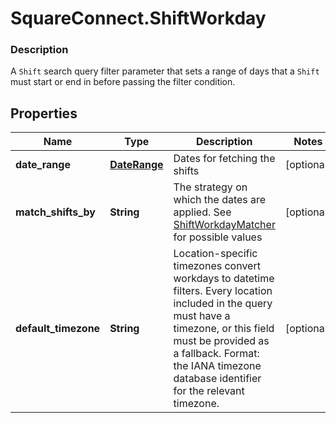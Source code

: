 # SquareConnect.ShiftWorkday

### Description

A `Shift` search query filter parameter that sets a range of days that a `Shift` must start or end in before passing the filter condition.

## Properties
Name | Type | Description | Notes
------------ | ------------- | ------------- | -------------
**date_range** | [**DateRange**](DateRange.md) | Dates for fetching the shifts | [optional] 
**match_shifts_by** | **String** | The strategy on which the dates are applied. See [ShiftWorkdayMatcher](#type-shiftworkdaymatcher) for possible values | [optional] 
**default_timezone** | **String** | Location-specific timezones convert workdays to datetime filters. Every location included in the query must have a timezone, or this field must be provided as a fallback. Format: the IANA timezone database identifier for the relevant timezone. | [optional] 


